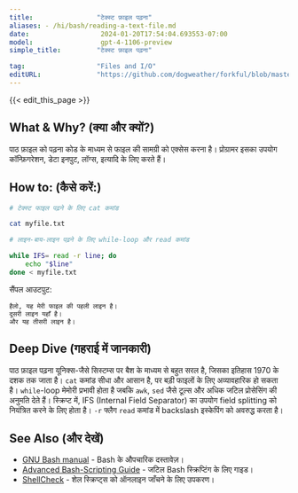 ```yaml
---
title:                "टेक्स्ट फ़ाइल पढ़ना"
aliases: - /hi/bash/reading-a-text-file.md
date:                  2024-01-20T17:54:04.693553-07:00
model:                 gpt-4-1106-preview
simple_title:         "टेक्स्ट फ़ाइल पढ़ना"

tag:                  "Files and I/O"
editURL:              "https://github.com/dogweather/forkful/blob/master/content/hi/bash/reading-a-text-file.md"
---
```


{{< edit_this_page >}}

## What & Why? (क्या और क्यों?)
पाठ फ़ाइल को पढ़ना कोड के माध्यम से फाइल की सामग्री को एक्सेस करना है। प्रोग्रामर इसका उपयोग कॉन्फ़िगरेशन, डेटा इनपुट, लॉग्स, इत्यादि के लिए करते हैं।

## How to: (कैसे करें:)
```Bash
# टेक्स्ट फाइल पढ़ने के लिए cat कमांड

cat myfile.txt

# लाइन-बाय-लाइन पढ़ने के लिए while-loop और read कमांड

while IFS= read -r line; do
    echo "$line"
done < myfile.txt
```

सैंपल आउटपुट:
```
हैलो, यह मेरी फाइल की पहली लाइन है।
दूसरी लाइन यहाँ है।
और यह तीसरी लाइन है।
```

## Deep Dive (गहराई में जानकारी)
पाठ फ़ाइल पढ़ना यूनिक्स-जैसे सिस्टम्स पर बैश के माध्यम से बहुत सरल है, जिसका इतिहास 1970 के दशक तक जाता है। `cat` कमांड सीधा और आसान है, पर बड़ी फाइलों के लिए अव्यावहारिक हो सकता है। `while`-loop मेमोरी प्रभावी होता है जबकि `awk`, `sed` जैसे टूल्स और अधिक जटिल प्रोसेसिंग की अनुमति देते हैं। स्क्रिप्ट में, IFS (Internal Field Separator) का उपयोग field splitting को नियंत्रित करने के लिए होता है। `-r` फ्लैग `read` कमांड में backslash इस्केपिंग को अवरुद्ध करता है।

## See Also (और देखें)
- [GNU Bash manual](https://www.gnu.org/savannah-checkouts/gnu/bash/manual/bash.html) - Bash के औपचारिक दस्तावेज़।
- [Advanced Bash-Scripting Guide](https://www.tldp.org/LDP/abs/html/) - जटिल Bash स्क्रिप्टिंग के लिए गाइड।
- [ShellCheck](https://www.shellcheck.net/) - शेल स्क्रिप्ट्स को ऑनलाइन जाँचने के लिए उपकरण।
